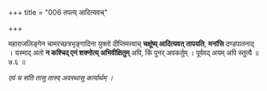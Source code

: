 +++
title = "006 तपत्य् आदित्यवच्"

+++

महाराजलिङ्गेन चामरच्छत्रभृङ्गादिना युक्तो दीप्तिमत्त्वाच् **चक्षूंष्य् आदित्यवत्** **तापयति**, **मनांसि** दण्डपातनाद् । यस्माद् अतो **न कश्चिद् एनं शक्नोत्य् अभिवीक्षितुम्** अपि, किं पुनर् अपकर्तुम् । पूर्ववद् अयम् अपि स्तुत्यै ॥ ७.६ ॥

_एवं च सति तासु तास्व् अवस्थासु कार्यार्थम् ।_